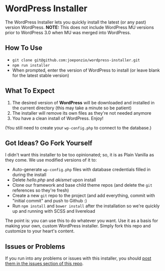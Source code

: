 # WordPress Installer
The WordPress Installer lets you quickly install the latest (or any past) version WordPress. **NOTE:** This does not include WordPress MU versions prior to WordPress 3.0 when MU was merged into WordPress.

## How To Use

* `git clone git@github.com:joeponzio/wordpress-installer.git`
* `npm run installer`
* When prompted, enter the version of WordPress to install (or leave blank for the latest stable version)

## What To Expect

1. The desired version of **WordPress** will be downloaded and installed in the current directory (this may take a minute so be patient)
1. The installer will remove its own files as they're not needed anymore
1. You have a clean install of WordPress. Enjoy!

(You still need to create your `wp-config.php` to connect to the database.)

## Got Ideas? Go Fork Yourself
I didn't want this installer to be too opinionated; so, it is as Plain Vanilla as they come. We use modified versions of it to:

* Auto-generate `wp-config.php` files with database credentials filled in during the install
* Delete *hello.php* and *akismet* upon install
* Clone our framework and base child theme repos (and delete the `git` references so they're fresh)
* Create a new `git` repo to the project (and add everything, commit with "initial commit" and push to Github :)
* Run `npm install` and `bower install` after the installation so we're quickly up and running with SCSS and livereload

The point is: you can use this to do whatever you want. Use it as a basis for making your own, custom WordPress installer. Simply fork this repo and customize to your heart's content.

## Issues or Problems
If you run into any problems or issues with this installer, you should [post them in the issues section of this repo](https://github.com/joeponzio/wordpress-installer/issues).